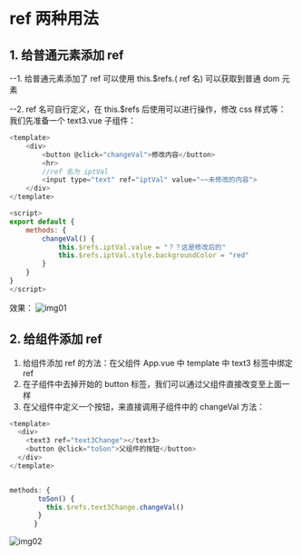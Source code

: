 # ref 两种用法

## 1. 给普通元素添加 ref

--1. 给普通元素添加了 ref 可以使用 this.$refs.( ref 名) 可以获取到普通 dom 元素

--2. ref 名可自行定义，在 this.$refs 后使用可以进行操作，修改 css 样式等：
我们先准备一个 text3.vue 子组件：

```javascript
<template>
    <div>
        <button @click="changeVal">修改内容</button>
        <hr>
        //ref 名为 iptVal
        <input type="text" ref="iptVal" value="~~未修改的内容">
    </div>
</template>

<script>
export default {
    methods: {
        changeVal() {
            this.$refs.iptVal.value = "？？这是修改后的"
            this.$refs.iptVal.style.backgroundColor = "red"
        }
    }
}
</script>
```

效果：
![img01](/images/Vue2/ref01.png)

## 2. 给组件添加 ref

1. 给组件添加 ref 的方法：在父组件 App.vue 中 template 中 text3 标签中绑定 ref
2. 在子组件中去掉开始的 button 标签，我们可以通过父组件直接改变至上面一样
3. 在父组件中定义一个按钮，来直接调用子组件中的 changeVal 方法：

```javascript
<template>
  <div>
    <text3 ref="text3Change"></text3>
    <button @click="toSon">父组件的按钮</button>
  </div>
</template>


methods: {
       toSon() {
         this.$refs.text3Change.changeVal()
       }
      }
```

![img02](/images/Vue2/ref02.png)
